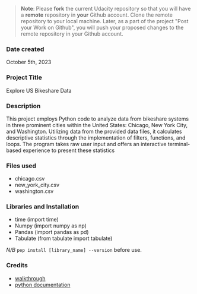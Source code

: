 >**Note**: Please **fork** the current Udacity repository so that you will have a **remote** repository in **your** Github account. Clone the remote repository to your local machine. Later, as a part of the project "Post your Work on Github", you will push your proposed changes to the remote repository in your Github account.

### Date created
October 5th, 2023

### Project Title
Explore US Bikeshare Data

### Description
This project employs Python code to analyze data from bikeshare systems in three prominent cities within the United States: Chicago, New York City, and Washington. Utilizing data from the provided data files, it calculates descriptive statistics through the implementation of filters, functions, and loops. The program takes raw user input and offers an interactive terminal-based experience to present these statistics

### Files used
* chicago.csv
* new_york_city.csv
* washington.csv

### Libraries and Installation
- time (import time)
- Numpy (import numpy as np)
- Pandas (import pandas as pd)
- Tabulate (from tabulate import tabulate)

*N/B* `pep install [library_name] --version` before use.

### Credits
- [walkthrough](https://drive.google.com/file/d/1jVEWJ6ZFLSvHW7y5opGs-hD-1pr4Xwh9/view)
- [python documentation](https://docs.python.org/3/)

